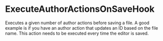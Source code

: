 # ExecuteAuthorActionsOnSaveHook
Executes a given number of author actions before saving a file. A good example is if you have an author action that updates an ID based on the file name. This action needs to be executed every time the editor is saved.
